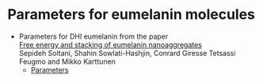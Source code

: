 # Parameters for eumelanin molecules

- Parameters for DHI eumelanin from the paper<br>
  [Free energy and stacking of eumelanin nanoaggregates](https://doi.org/10.1101/2021.08.31.458381)<br>
  Sepideh Soltani, Shahin Sowlati-Hashjin, Conrard Giresse Tetsassi Feugmo and Mikko Karttunen
  - [Parameters](./dhi-eumelanin-parameters.md)

